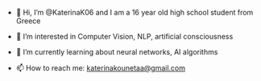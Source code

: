 - 👋 Hi, I’m @KaterinaK06 and I am a 16 year old high school student from Greece

- 👀 I’m interested in Computer Vision, NLP, artificial consciousness 

- 🌱 I’m currently learning about neural networks, AI algorithms 

- 📫 How to reach me: katerinakounetaa@gmail.com

<!---
KaterinaK06/KaterinaK06 is a ✨ special ✨ repository because its `README.md` (this file) appears on your GitHub profile.
You can click the Preview link to take a look at your changes.
--->
